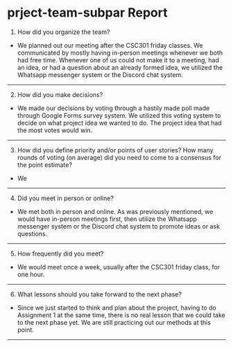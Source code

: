 prject-team-subpar Report
============================

1. How did you organize the team?
  * We planned out our meeting after the CSC301 friday classes. We communicated by mostly having in-person meetings whenever we both had free time. Whenever one of us could not make it to a meeting, had an idea, or had a question about an already formed idea, we utilized the Whatsapp messenger system or the Discord chat system.

-------------------------------------------------------------------
  
2. How did you make decisions?
  * We made our decisions by voting through a hastily made poll made through Google Forms survey system. We utilized this voting system to decide on what project idea we wanted to do. The project idea that had the most votes would win.

---------------------------------------------------------------------

3. How did you define priority and/or points of user stories? How many rounds of voting (on average)
did you need to come to a consensus for the point estimate?

  * We
  
------------------------------------------------------------------------

4. Did you meet in person or online?

  * We met both in person and online. As was previously mentioned, we would have in-person meetings first, then utilize the Whatsapp messenger system or the Discord chat system to promote ideas or ask questions.
  
-----------------------------------------------------------------------

5. How frequently did you meet?

  * We would meet once a week, usually after the CSC301 friday class, for one hour.
  
------------------------------------------------------------------------

6. What lessons should you take forward to the next phase?

  * Since we just started to think and plan about the project, having to do Assignment 1 at the same time, there is no real lesson that we could take to the next phase yet. We are still practicing out our methods at this point.
  
-------------------------------------------------------------------------
